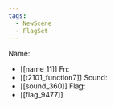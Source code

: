 ```yaml
---
tags:
  - NewScene
  - FlagSet
---
```

Name:
- [[name_11]]
Fn:
- [[t2101_function7]]
Sound:
- [[sound_360]]
Flag:
- [[flag_9477]]

